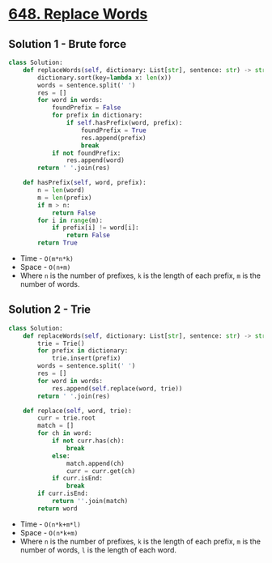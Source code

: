 # [648. Replace Words](https://leetcode.com/problems/replace-words/)

## Solution 1 - Brute force

```py
class Solution:
    def replaceWords(self, dictionary: List[str], sentence: str) -> str:
        dictionary.sort(key=lambda x: len(x))
        words = sentence.split(' ')
        res = []
        for word in words:
            foundPrefix = False
            for prefix in dictionary:
                if self.hasPrefix(word, prefix):
                    foundPrefix = True
                    res.append(prefix)
                    break
            if not foundPrefix:
                res.append(word)
        return ' '.join(res)

    def hasPrefix(self, word, prefix):
        n = len(word)
        m = len(prefix)
        if m > n:
            return False
        for i in range(m):
            if prefix[i] != word[i]:
                return False
        return True
```

- Time - `O(m*n*k)`
- Space - `O(n+m)`
- Where `n` is the number of prefixes, `k` is the length of each prefix, `m` is the number of words.

## Solution 2 - Trie

```py
class Solution:
    def replaceWords(self, dictionary: List[str], sentence: str) -> str:
        trie = Trie()
        for prefix in dictionary:
            trie.insert(prefix)
        words = sentence.split(' ')
        res = []
        for word in words:
            res.append(self.replace(word, trie))
        return ' '.join(res)

    def replace(self, word, trie):
        curr = trie.root
        match = []
        for ch in word:
            if not curr.has(ch):
                break
            else:
                match.append(ch)
                curr = curr.get(ch)
            if curr.isEnd:
                break
        if curr.isEnd:
            return ''.join(match)
        return word
```

- Time - `O(n*k+m*l)`
- Space - `O(n*k+m)`
- Where `n` is the number of prefixes, `k` is the length of each prefix, `m` is the number of words, `l` is the length of each word.